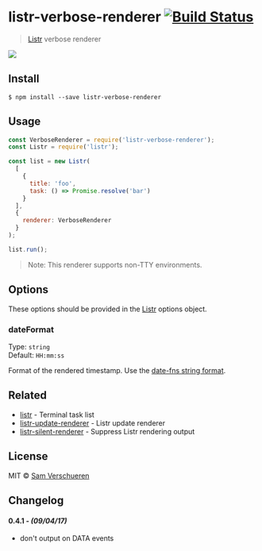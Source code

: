 # listr-verbose-renderer [![Build Status](https://travis-ci.org/SamVerschueren/listr-verbose-renderer.svg?branch=master)](https://travis-ci.org/SamVerschueren/listr-verbose-renderer)

> [Listr](https://github.com/SamVerschueren/listr) verbose renderer

<img src="screenshot.gif" />

## Install

```
$ npm install --save listr-verbose-renderer
```

## Usage

```js
const VerboseRenderer = require('listr-verbose-renderer');
const Listr = require('listr');

const list = new Listr(
  [
    {
      title: 'foo',
      task: () => Promise.resolve('bar')
    }
  ],
  {
    renderer: VerboseRenderer
  }
);

list.run();
```

> Note: This renderer supports non-TTY environments.

## Options

These options should be provided in the [Listr](https://github.com/SamVerschueren/listr) options object.

### dateFormat

Type: `string`<br>
Default: `HH:mm:ss`

Format of the rendered timestamp. Use the [date-fns string format](https://date-fns.org/docs/format).

## Related

- [listr](https://github.com/SamVerschueren/listr) - Terminal task list
- [listr-update-renderer](https://github.com/SamVerschueren/listr-update-renderer) - Listr update renderer
- [listr-silent-renderer](https://github.com/SamVerschueren/listr-silent-renderer) - Suppress Listr rendering output

## License

MIT © [Sam Verschueren](https://github.com/SamVerschueren)

## Changelog

#### 0.4.1 - _(09/04/17)_

- don't output on DATA events
